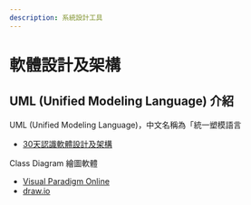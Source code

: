 ```yaml
---
description: 系統設計工具
---
```


# 軟體設計及架構

## UML (Unified Modeling Language) 介紹

UML (Unified Modeling Language)，中文名稱為「統一塑模語言

* [30天認識軟體設計及架構](https://ithelp.ithome.com.tw/users/20111858/ironman/2244)







Class Diagram 繪圖軟體

* [Visual Paradigm Online](https://online.visual-paradigm.com/app/diagrams/#diagram:workspace=crolesuo\&proj=0\&id=1)&#x20;
* [draw.io](https://app.diagrams.net/)
